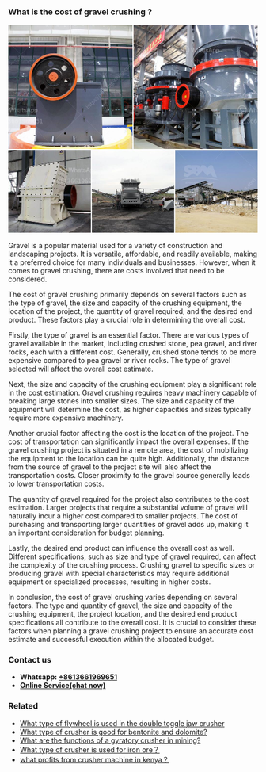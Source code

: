 <h3>What is the cost of gravel crushing ?</h3><img src='1701743428.jpg' alt=''><p>Gravel is a popular material used for a variety of construction and landscaping projects. It is versatile, affordable, and readily available, making it a preferred choice for many individuals and businesses. However, when it comes to gravel crushing, there are costs involved that need to be considered.</p><p>The cost of gravel crushing primarily depends on several factors such as the type of gravel, the size and capacity of the crushing equipment, the location of the project, the quantity of gravel required, and the desired end product. These factors play a crucial role in determining the overall cost.</p><p>Firstly, the type of gravel is an essential factor. There are various types of gravel available in the market, including crushed stone, pea gravel, and river rocks, each with a different cost. Generally, crushed stone tends to be more expensive compared to pea gravel or river rocks. The type of gravel selected will affect the overall cost estimate.</p><p>Next, the size and capacity of the crushing equipment play a significant role in the cost estimation. Gravel crushing requires heavy machinery capable of breaking large stones into smaller sizes. The size and capacity of the equipment will determine the cost, as higher capacities and sizes typically require more expensive machinery.</p><p>Another crucial factor affecting the cost is the location of the project. The cost of transportation can significantly impact the overall expenses. If the gravel crushing project is situated in a remote area, the cost of mobilizing the equipment to the location can be quite high. Additionally, the distance from the source of gravel to the project site will also affect the transportation costs. Closer proximity to the gravel source generally leads to lower transportation costs.</p><p>The quantity of gravel required for the project also contributes to the cost estimation. Larger projects that require a substantial volume of gravel will naturally incur a higher cost compared to smaller projects. The cost of purchasing and transporting larger quantities of gravel adds up, making it an important consideration for budget planning.</p><p>Lastly, the desired end product can influence the overall cost as well. Different specifications, such as size and type of gravel required, can affect the complexity of the crushing process. Crushing gravel to specific sizes or producing gravel with special characteristics may require additional equipment or specialized processes, resulting in higher costs.</p><p>In conclusion, the cost of gravel crushing varies depending on several factors. The type and quantity of gravel, the size and capacity of the crushing equipment, the project location, and the desired end product specifications all contribute to the overall cost. It is crucial to consider these factors when planning a gravel crushing project to ensure an accurate cost estimate and successful execution within the allocated budget.</p><h3>Contact us</h3><ul><li><strong>Whatsapp:&nbsp;<a href="https://wa.me/8613661969651">+8613661969651</a></strong></li><li><a href="https://swt.shibang-china.com/?git&amp;zhl&amp;What is the cost of gravel crushing "><strong>Online Service(chat now)</strong></a></li></ul><h3>Related</h3><ul><li><a href='What type of flywheel is used in the double toggle jaw crusher.md'>What type of flywheel is used in the double toggle jaw crusher</a></li><li><a href='What type of crusher is good for bentonite and dolomite.md'>What type of crusher is good for bentonite and dolomite?</a></li><li><a href='What are the functions of a gyratory crusher in mining.md'>What are the functions of a gyratory crusher in mining?</a></li><li><a href='What type of crusher is used for iron ore？.md'>What type of crusher is used for iron ore？</a></li><li><a href='what profits from crusher machine in kenya？.md'>what profits from crusher machine in kenya？</a></li></ul>
